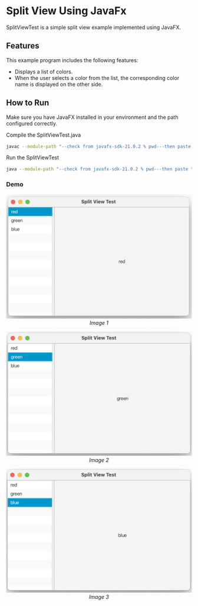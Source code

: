 # Split View Using JavaFx

SplitViewTest is a simple split view example implemented using JavaFX.

## Features

This example program includes the following features:

- Displays a list of colors.
- When the user selects a color from the list, the corresponding color name is displayed on the other side.

## How to Run

Make sure you have JavaFX installed in your environment and the path configured correctly.


Compile the SplitViewTest.java

```bash
javac --module-path "--check from javafx-sdk-21.0.2 % pwd---then paste to here" --add-modules javafx.controls SplitViewTest.java

```
Run the SplitViewTest
```bash
java --module-path "--check from javafx-sdk-21.0.2 % pwd---then paste to here" --add-modules javafx.controls SplitViewTest.java

```

### Demo
<!-- Image 1 -->
<p align="center">
  <img src="https://raw.githubusercontent.com/xiaosihuangsi/Split-View-Using-JavaFx/main/RunningResult_1.png?token=GHSAT0AAAAAACRFU4YG7AUD3IFTHNIVG6EKZRV2XRQ" alt="Image 1" width="600" />
  <br />
  <em>Image 1</em>
</p>

<!-- Image 2 -->
<p align="center">
  <img src="https://raw.githubusercontent.com/xiaosihuangsi/Split-View-Using-JavaFx/main/RunningResult_2.png?token=GHSAT0AAAAAACRFU4YHWNWADJOFOXBLRBI2ZRV22MA" alt="Image 2" width="600" />
  <br />
  <em>Image 2</em>
</p>

<!-- Image 3 -->
<p align="center">
  <img src="https://raw.githubusercontent.com/xiaosihuangsi/Split-View-Using-JavaFx/main/RunningResult_3.png?token=GHSAT0AAAAAACRFU4YGIQOJSELTW54MLHSUZRV22YQ" alt="Image 3" width="600" />
  <br />
  <em>Image 3</em>
</p>
